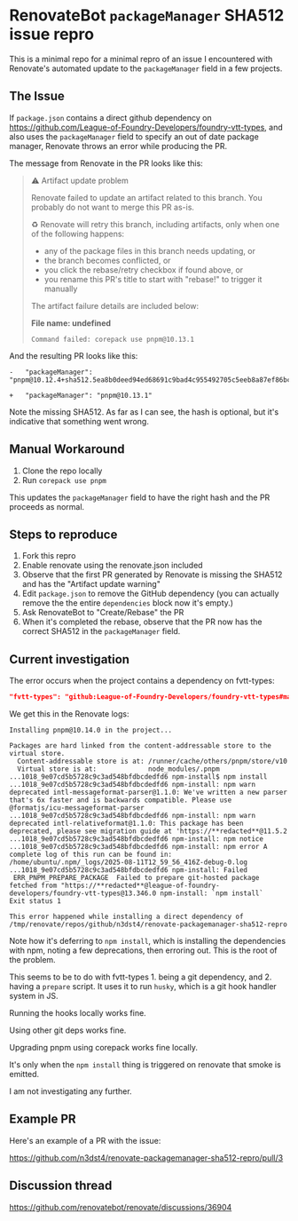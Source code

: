 # RenovateBot `packageManager` SHA512 issue repro

This is a minimal repo for a minimal repro of an issue I encountered with Renovate's automated update to the `packageManager` field in a few projects.

## The Issue

If `package.json` contains a direct github dependency on https://github.com/League-of-Foundry-Developers/foundry-vtt-types, and also uses the `packageManager` field to specify an out of date package manager, Renovate throws an error while producing the PR.

The message from Renovate in the PR looks like this:


> ⚠️ Artifact update problem
>
> Renovate failed to update an artifact related to this branch. You probably do not want to merge this PR as-is.
>
> ♻ Renovate will retry this branch, including artifacts, only when one of the following happens:
>
> * any of the package files in this branch needs updating, or
> * the branch becomes conflicted, or
> * you click the rebase/retry checkbox if found above, or
> * you rename this PR's title to start with "rebase!" to trigger it manually
>
> The artifact failure details are included below:
>
> **File name: undefined**
>
> ```
> Command failed: corepack use pnpm@10.13.1
> ```

And the resulting PR looks like this:

```
-   "packageManager": "pnpm@10.12.4+sha512.5ea8b0deed94ed68691c9bad4c955492705c5eeb8a87ef86bc62c74a26b037b08ff9570f108b2e4dbd1dd1a9186fea925e527f141c648e85af45631074680184"

+   "packageManager": "pnpm@10.13.1"
```

Note the missing SHA512. As far as I can see, the hash is optional, but it's indicative that something went wrong.


## Manual Workaround

1. Clone the repo locally
2. Run `corepack use pnpm`

This updates the `packageManager` field to have the right hash and the PR proceeds as normal.


## Steps to reproduce

1. Fork this repro
2. Enable renovate using the renovate.json included
3. Observe that the first PR generated by Renovate is missing the SHA512 and has the "Artifact update warning"
4. Edit `package.json` to remove the GitHub dependency (you can actually remove the the entire `dependencies` block now it's empty.)
5. Ask RenovateBot to "Create/Rebase" the PR
6. When it's completed the rebase, observe that the PR now has the correct SHA512 in the `packageManager` field.


## Current investigation

The error occurs when the project contains a dependency on fvtt-types:

```json
"fvtt-types": "github:League-of-Foundry-Developers/foundry-vtt-types#main"
```

We get this in the Renovate logs:

```
Installing pnpm@10.14.0 in the project...

Packages are hard linked from the content-addressable store to the virtual store.
  Content-addressable store is at: /runner/cache/others/pnpm/store/v10
  Virtual store is at:             node_modules/.pnpm
...1018_9e07cd5b5728c9c3ad548bfdbcdedfd6 npm-install$ npm install
...1018_9e07cd5b5728c9c3ad548bfdbcdedfd6 npm-install: npm warn deprecated intl-messageformat-parser@1.1.0: We've written a new parser that's 6x faster and is backwards compatible. Please use @formatjs/icu-messageformat-parser
...1018_9e07cd5b5728c9c3ad548bfdbcdedfd6 npm-install: npm warn deprecated intl-relativeformat@1.1.0: This package has been deprecated, please see migration guide at 'https://**redacted**@11.5.2
...1018_9e07cd5b5728c9c3ad548bfdbcdedfd6 npm-install: npm notice
...1018_9e07cd5b5728c9c3ad548bfdbcdedfd6 npm-install: npm error A complete log of this run can be found in: /home/ubuntu/.npm/_logs/2025-08-11T12_59_56_416Z-debug-0.log
...1018_9e07cd5b5728c9c3ad548bfdbcdedfd6 npm-install: Failed
 ERR_PNPM_PREPARE_PACKAGE  Failed to prepare git-hosted package fetched from "https://**redacted**@league-of-foundry-developers/foundry-vtt-types@13.346.0 npm-install: `npm install`
Exit status 1

This error happened while installing a direct dependency of /tmp/renovate/repos/github/n3dst4/renovate-packagemanager-sha512-repro
```

Note how it's deferring to `npm install`, which is installing the dependencies with npm, noting a few deprecations, then erroring out. This is the root of the problem.

This seems to be to do with fvtt-types 1. being a git dependency, and 2. having a `prepare` script. It uses it to run `husky`, which is a git hook handler system in JS.

Running the hooks locally works fine.

Using other git deps works fine.

Upgrading pnpm using corepack works fine locally.

It's only when the `npm install` thing is triggered on renovate that smoke is emitted.

I am not investigating any further.


## Example PR

Here's an example of a PR with the issue:

https://github.com/n3dst4/renovate-packagemanager-sha512-repro/pull/3



## Discussion thread

https://github.com/renovatebot/renovate/discussions/36904
